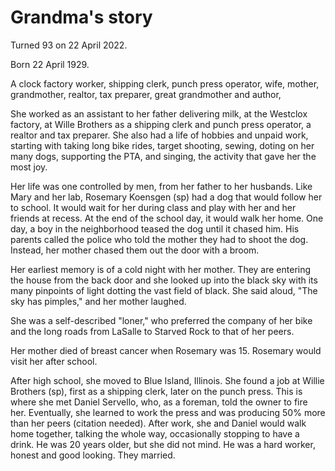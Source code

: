 # Grandma's story

Turned 93 on 22 April 2022.

Born 22 April 1929. 

A clock factory worker, shipping clerk, punch press operator, wife, mother, grandmother, realtor, tax preparer, great grandmother and author, 

She worked as an assistant to her father delivering milk, at the Westclox factory, at Wille Brothers as a shipping clerk and punch press operator, a realtor and tax preparer. She also had a life of hobbies and unpaid work, starting with taking long bike rides, target shooting, sewing, doting on her many dogs, supporting the PTA, and singing, the activity that gave her the most joy.

Her life was one controlled by men, from her father to her husbands. Like Mary and her lab, Rosemary Koensgen (sp) had a dog that would follow her to school. It would wait for her during class and play with her and her friends at recess. At the end of the school day, it would walk her home. One day, a boy in the neighborhood teased the dog until it chased him. His parents called the police who told the mother they had to shoot the dog. Instead, her mother chased them out the door with a broom. 



Her earliest memory is of a cold night with her mother. They are entering the house from the back door and she looked up into the black sky with its many pinpoints of light dotting the vast field of black. She said aloud, "The sky has pimples," and her mother laughed.

She was a self-described "loner," who preferred the company of her bike and the long roads from LaSalle to Starved Rock to that of her peers.

Her mother died of breast cancer when Rosemary was 15. Rosemary would visit her after school. 

After high school, she moved to Blue Island, Illinois. She found a job at Willie Brothers (sp), first as a shipping clerk, later on the punch press. This is where she met Daniel Servello, who, as a foreman, told the owner to fire her. Eventually, she learned to work the press and was producing 50% more than her peers (citation needed). After work, she and Daniel would walk home together, talking the whole way, occasionally stopping to have a drink. He was 20 years older, but she did not mind. He was a hard worker, honest and good looking. They married. 

